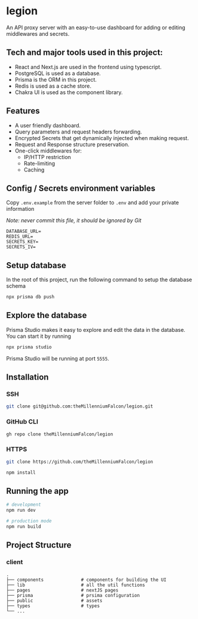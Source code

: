 # legion

An API proxy server with an easy-to-use dashboard for adding or editing middlewares and secrets.

## Tech and major tools used in this project:

- React and Next.js are used in the frontend using typescript.
- PostgreSQL is used as a database.
- Prisma is the ORM in this project.
- Redis is used as a cache store.
- Chakra UI is used as the component library.

## Features
- A user friendly dashboard.
- Query parameters and request headers forwarding.
- Encrypted Secrets that get dynamically injected when making request.
- Request and Response structure preservation.
- One-click middlewares for:
  - IP/HTTP restriction
  - Rate-limiting
  - Caching

## Config / Secrets environment variables

Copy `.env.example` from the server folder to `.env` and add your private information

*Note: never commit this file, it should be ignored by Git*

```
DATABASE_URL=
REDIS_URL=
SECRETS_KEY=
SECRETS_IV=
```

## Setup database
In the root of this project, run the following command to setup the database schema
```bash
npx prisma db push
```

## Explore the database
Prisma Studio makes it easy to explore and edit the data in the database. You can start it by running
```bash
npx prisma studio
```
Prisma Studio will be running at port `5555`.

## Installation

### SSH

```bash
git clone git@github.com:theMillenniumFalcon/legion.git
```

### GitHub CLI

```bash
gh repo clone theMillenniumFalcon/legion
```

### HTTPS

```bash
git clone https://github.com/theMillenniumFalcon/legion
```


```bash
npm install
```

## Running the app

```bash
# development
npm run dev

# production mode
npm run build
```

## Project Structure

### client
    .
    ├── components              # components for building the UI
    ├── lib                     # all the util functions
    ├── pages                   # nextJS pages
    ├── prisma                  # prsima configuration
    ├── public                  # assets
    ├── types                   # types
    └── ...